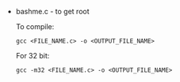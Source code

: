<ul>
  <li> bashme.c - to get root
    <p> To compile:
      <pre><code>gcc &lt;FILE_NAME.c> -o &lt;OUTPUT_FILE_NAME></code></pre>
    <p> For 32 bit:
      <pre><code>gcc -m32 &lt;FILE_NAME.c> -o &lt;OUTPUT_FILE_NAME></code></pre>
</ul>
